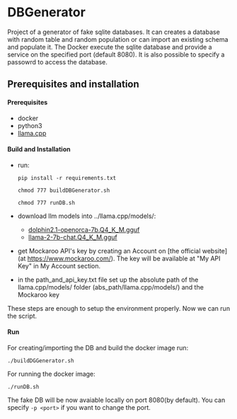 # DBGenerator

Project of a generator of fake sqlite databases. It can creates a database with random table and random population or can import an existing schema and populate it.
The Docker execute the sqlite database and provide a service on the specified port (default 8080). It is also possible to specify a passowrd to access the database.

## Prerequisites and installation

#### Prerequisites

- docker
- python3
- [llama.cpp](https://python.langchain.com/docs/integrations/llms/llamacpp)

#### Build and Installation

- run:
  
  ```
  pip install -r requirements.txt
  
  chmod 777 buildDBGenerator.sh
  
  chmod 777 runDB.sh
  ```
- download llm models into ../llama.cpp/models/:
    -    [dolphin2.1-openorca-7b.Q4_K_M.gguf](https://huggingface.co/TheBloke/Dolphin2.1-OpenOrca-7B-GGUF/blob/main/dolphin2.1-openorca-7b.Q4_K_M.gguf)
    -   [llama-2-7b-chat.Q4_K_M.gguf](https://huggingface.co/TheBloke/Llama-2-7B-Chat-GGUF/blob/main/llama-2-7b-chat.Q4_K_M.gguf)

- get Mockaroo API's key by creating an Account on [the official website](at https://www.mockaroo.com/). The key will be available at "My API Key" in My Account section.

- in the path_and_api_key.txt file set up the absolute path of the llama.cpp/models/ folder (abs_path/llama.cpp/models/) and the Mockaroo key

These steps are enough to setup the environment properly. Now we can run the script.

#### Run

For creating/importing the DB and build the docker image run:

```
./buildDGGenerator.sh
```

For running the docker image:

```
./runDB.sh
```

The fake DB will be now avaiable locally on port 8080(by default). You can specify `-p <port>` if you want to change the port.


